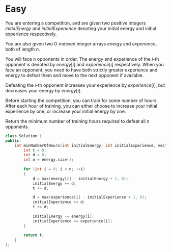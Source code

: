# Easy

You are entering a competition, and are given two positive integers $initialEnergy$ and $initialExperience$ denoting your initial energy and initial experience respectively.

You are also given two 0-indexed integer arrays $energy$ and $experience$, both of length $n$.

You will face $n$ opponents in order. The energy and experience of the $i$-th opponent is denoted by $energy[i]$ and $experience[i]$ respectively. When you face an opponent, you need to have both strictly greater experience and energy to defeat them and move to the next opponent if available.

Defeating the $i$-th opponent increases your experience by $experience[i]$, but decreases your energy by $energy[i]$.

Before starting the competition, you can train for some number of hours. After each hour of training, you can either choose to increase your initial experience by one, or increase your initial energy by one.

Return the minimum number of training hours required to defeat all $n$ opponents.

```cpp
class Solution {
public:
    int minNumberOfHours(int initialEnergy, int initialExperience, vector<int>& energy, vector<int>& experience) {
        int t = 0;
        int d = 0;
        int n = energy.size();
        
        for (int i = 0; i < n; ++i)
        {
            d = max(energy[i] - initialEnergy + 1, 0);
            initialEnergy += d;
            t += d;

            d = max(experience[i] - initialExperience + 1, 0);
            initialExperience += d;
            t += d;
           
            initialEnergy -= energy[i];
            initialExperience += experience[i];
        }
        
        return t;
    }
};
```
